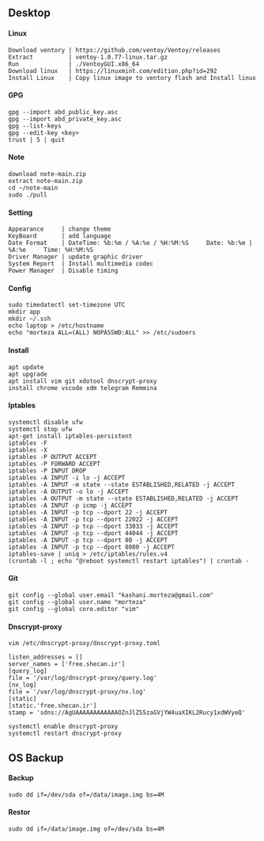 <!----------------------------------------------------------------------------------[Desktop]-->
## Desktop

#### Linux
    Download ventory | https://github.com/ventoy/Ventoy/releases
    Extract          | ventoy-1.0.77-linux.tar.gz
    Run              | ./VentoyGUI.x86_64
    Download linux   | https://linuxmint.com/edition.php?id=292
    Install Linux    | Copy linux image to ventory flash and Install linux

#### GPG
    gpg --import abd_public_key.asc
    gpg --import abd_private_key.asc
    gpg --list-keys
    gpg --edit-key <key>
    trust | 5 | quit

#### Note
    download note-main.zip
    extract note-main.zip
    cd ~/note-main
    sudo ./pull

#### Setting
    Appearance     | change theme
    KeyBoard       | add language
    Date Format    | DateTime: %b:%m / %A:%e / %H:%M:%S     Date: %b:%m | %A:%e     Time: %H:%M:%S
    Driver Manager | update graphic driver
    System Report  | Install multimedia codec
    Power Manager  | Disable timing

#### Config
    sudo timedatectl set-timezone UTC
    mkdir app
    mkdir ~/.ssh
    echo laptop > /etc/hostname
    echo "morteza ALL=(ALL) NOPASSWD:ALL" >> /etc/sudoers

#### Install
    apt update
    apt upgrade
    apt install vim git xdotool dnscrypt-proxy
    install chrome vscode xdm telegram Remmina

#### Iptables
    systemctl disable ufw
    systemctl stop ufw
    apt-get install iptables-persistent
    iptables -F 
    iptables -X
    iptables -P OUTPUT ACCEPT
    iptables -P FORWARD ACCEPT
    iptables -P INPUT DROP    
    iptables -A INPUT -i lo -j ACCEPT
    iptables -A INPUT -m state --state ESTABLISHED,RELATED -j ACCEPT
    iptables -A OUTPUT -o lo -j ACCEPT
    iptables -A OUTPUT -m state --state ESTABLISHED,RELATED -j ACCEPT
    iptables -A INPUT -p icmp -j ACCEPT
    iptables -A INPUT -p tcp --dport 22 -j ACCEPT
    iptables -A INPUT -p tcp --dport 22022 -j ACCEPT
    iptables -A INPUT -p tcp --dport 33033 -j ACCEPT
    iptables -A INPUT -p tcp --dport 44044 -j ACCEPT
    iptables -A INPUT -p tcp --dport 80 -j ACCEPT
    iptables -A INPUT -p tcp --dport 8080 -j ACCEPT
    iptables-save | uniq > /etc/iptables/rules.v4
    (crontab -l ; echo "@reboot systemctl restart iptables") | crontab -

#### Git
    git config --global user.email "kashani.morteza@gmail.com"
    git config --global user.name "morteza"
    git config --global core.editor "vim"

#### Dnscrypt-proxy
    vim /etc/dnscrypt-proxy/dnscrypt-proxy.toml

    listen_addresses = []
    server_names = ['free.shecan.ir']
    [query_log]
    file = '/var/log/dnscrypt-proxy/query.log'
    [nx_log]
    file = '/var/log/dnscrypt-proxy/nx.log'
    [static]
    [static.'free.shecan.ir']
    stamp = 'sdns://AgUAAAAAAAAAAAAOZnJlZS5zaGVjYW4uaXIKL2Rucy1xdWVyeQ'

    systemctl enable dnscrypt-proxy
    systemctl restart dnscrypt-proxy


<!----------------------------------------------------------------------------------[Backup]-->
## OS Backup

#### Backup
    sudo dd if=/dev/sda of=/data/image.img bs=4M

#### Restor
    sudo dd if=/data/image.img of=/dev/sda bs=4M